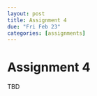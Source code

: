 ```yaml
---
layout: post
title: Assignment 4
due: "Fri Feb 23"
categories: [assignments]
---
```


# Assignment 4

TBD

